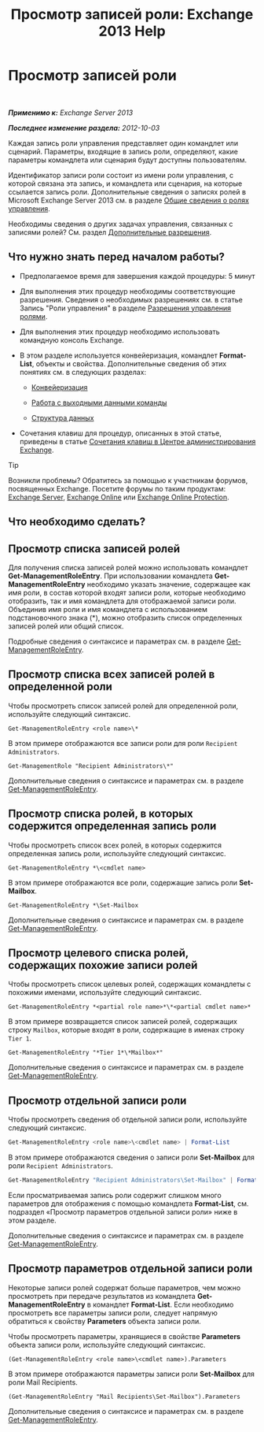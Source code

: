 ﻿---
title: 'Просмотр записей роли: Exchange 2013 Help'
TOCTitle: Просмотр записей роли
ms:assetid: d9bb0d14-db59-456c-8f50-a8d7f7323df9
ms:mtpsurl: https://technet.microsoft.com/ru-ru/library/Dd351179(v=EXCHG.150)
ms:contentKeyID: 50489173
ms.date: 05/22/2018
mtps_version: v=EXCHG.150
ms.translationtype: MT
---

# Просмотр записей роли

 

_**Применимо к:** Exchange Server 2013_

_**Последнее изменение раздела:** 2012-10-03_

Каждая запись роли управления представляет один командлет или сценарий. Параметры, входящие в запись роли, определяют, какие параметры командлета или сценария будут доступны пользователям.

Идентификатор записи роли состоит из имени роли управления, с которой связана эта запись, и командлета или сценария, на которые ссылается запись роли. Дополнительные сведения о записях ролей в Microsoft Exchange Server 2013 см. в разделе [Общие сведения о ролях управления](understanding-management-roles-exchange-2013-help.md).

Необходимы сведения о других задачах управления, связанных с записями ролей? См. раздел [Дополнительные разрешения](advanced-permissions-exchange-2013-help.md).

## Что нужно знать перед началом работы?

  - Предполагаемое время для завершения каждой процедуры: 5 минут

  - Для выполнения этих процедур необходимы соответствующие разрешения. Сведения о необходимых разрешениях см. в статье Запись "Роли управления" в разделе [Разрешения управления ролями](role-management-permissions-exchange-2013-help.md).

  - Для выполнения этих процедур необходимо использовать командную консоль Exchange.

  - В этом разделе используется конвейеризация, командлет **Format-List**, объекты и свойства. Дополнительные сведения об этих понятиях см. в следующих разделах:
    
      - [Конвейеризация](https://technet.microsoft.com/ru-ru/library/aa998260\(v=exchg.150\))
    
      - [Работа с выходными данными команды](working-with-command-output-exchange-2013-help.md)
    
      - [Структура данных](https://technet.microsoft.com/ru-ru/library/aa996386\(v=exchg.150\))

  - Сочетания клавиш для процедур, описанных в этой статье, приведены в статье [Сочетания клавиш в Центре администрирования Exchange](keyboard-shortcuts-in-the-exchange-admin-center-exchange-online-protection-help.md).

> [!TIP]  
> Возникли проблемы? Обратитесь за помощью к участникам форумов, посвященных Exchange. Посетите форумы по таким продуктам: <a href="https://go.microsoft.com/fwlink/p/?linkid=60612">Exchange Server</a>, <a href="https://go.microsoft.com/fwlink/p/?linkid=267542">Exchange Online</a> или <a href="https://go.microsoft.com/fwlink/p/?linkid=285351">Exchange Online Protection</a>.


## Что необходимо сделать?

## Просмотр списка записей ролей

Для получения списка записей ролей можно использовать командлет **Get-ManagementRoleEntry**. При использовании командлета **Get-ManagementRoleEntry** необходимо указать значение, содержащее как имя роли, в состав которой входят записи роли, которые необходимо отобразить, так и имя командлета для отображаемой записи роли. Объединив имя роли и имя командлета с использованием подстановочного знака (\*), можно отобразить список определенных записей ролей или общий список.

Подробные сведения о синтаксисе и параметрах см. в разделе [Get-ManagementRoleEntry](https://technet.microsoft.com/ru-ru/library/dd335210\(v=exchg.150\)).

## Просмотр списка всех записей ролей в определенной роли

Чтобы просмотреть список записей ролей для определенной роли, используйте следующий синтаксис.

    Get-ManagementRoleEntry <role name>\*

В этом примере отображаются все записи роли для роли `Recipient Administrators`.

    Get-ManagementRole "Recipient Administrators\*"

Дополнительные сведения о синтаксисе и параметрах см. в разделе [Get-ManagementRoleEntry](https://technet.microsoft.com/ru-ru/library/dd335210\(v=exchg.150\)).

## Просмотр списка ролей, в которых содержится определенная запись роли

Чтобы просмотреть список всех ролей, в которых содержится определенная запись роли, используйте следующий синтаксис.

    Get-ManagementRoleEntry *\<cmdlet name>

В этом примере отображаются все роли, содержащие запись роли **Set-Mailbox**.

    Get-ManagementRoleEntry *\Set-Mailbox

Дополнительные сведения о синтаксисе и параметрах см. в разделе [Get-ManagementRoleEntry](https://technet.microsoft.com/ru-ru/library/dd335210\(v=exchg.150\)).

## Просмотр целевого списка ролей, содержащих похожие записи ролей

Чтобы просмотреть список целевых ролей, содержащих командлеты с похожими именами, используйте следующий синтаксис.

    Get-ManagementRoleEntry *<partial role name>*\*<partial cmdlet name>*

В этом примере возвращается список записей ролей, содержащих строку `Mailbox`, которые входят в роли, содержащие в именах строку `Tier 1`.

    Get-ManagementRoleEntry "*Tier 1*\*Mailbox*"

Дополнительные сведения о синтаксисе и параметрах см. в разделе [Get-ManagementRoleEntry](https://technet.microsoft.com/ru-ru/library/dd335210\(v=exchg.150\)).

## Просмотр отдельной записи роли

Чтобы просмотреть сведения об отдельной записи роли, используйте следующий синтаксис.

```powershell
Get-ManagementRoleEntry <role name>\<cmdlet name> | Format-List
```

В этом примере отображаются сведения о записи роли **Set-Mailbox** для роли `Recipient Administrators`.

```powershell
Get-ManagementRoleEntry "Recipient Administrators\Set-Mailbox" | Format-List
```

Если просматриваемая запись роли содержит слишком много параметров для отображения с помощью командлета **Format-List**, см. подраздел «Просмотр параметров отдельной записи роли» ниже в этом разделе.

Дополнительные сведения о синтаксисе и параметрах см. в разделе [Get-ManagementRoleEntry](https://technet.microsoft.com/ru-ru/library/dd335210\(v=exchg.150\)).

## Просмотр параметров отдельной записи роли

Некоторые записи ролей содержат больше параметров, чем можно просмотреть при передаче результатов из командлета **Get-ManagementRoleEntry** в командлет **Format-List**. Если необходимо просмотреть все параметры записи роли, следует напрямую обратиться к свойству **Parameters** объекта записи роли.

Чтобы просмотреть параметры, хранящиеся в свойстве **Parameters** объекта записи роли, используйте следующий синтаксис.

    (Get-ManagementRoleEntry <role name>\<cmdlet name>).Parameters

В этом примере отображаются параметры записи роли **Set-Mailbox** для роли Mail Recipients.

    (Get-ManagementRoleEntry "Mail Recipients\Set-Mailbox").Parameters

Дополнительные сведения о синтаксисе и параметрах см. в разделе [Get-ManagementRoleEntry](https://technet.microsoft.com/ru-ru/library/dd335210\(v=exchg.150\)).

